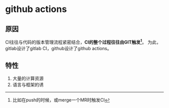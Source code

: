 # github actions
## 原因
CI往往与代码的版本管理流程紧密结合，**CI的整个过程往往由GIT触发[^1]**。
为此，gitlab设计了gitlab CI，github设计了github actions。
## 特性
1. 大量的计算资源
2. 语言与框架的诱

[^1]: 比如在push的时候，或merge一个MR时触发CI